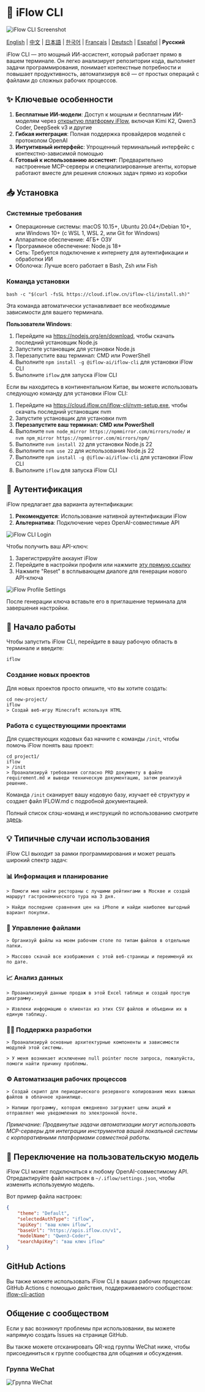 # 🤖 iFlow CLI
![iFlow CLI Screenshot](./assets/iflow-cli.jpg)

[English](README.md) | [中文](README_CN.md) | [日本語](README_JA.md) | [한국어](README_KO.md) | [Français](README_FR.md) | [Deutsch](README_DE.md) | [Español](README_ES.md) | **Русский**

iFlow CLI — это мощный ИИ-ассистент, который работает прямо в вашем терминале. Он легко анализирует репозитории кода, выполняет задачи программирования, понимает контекстные потребности и повышает продуктивность, автоматизируя всё — от простых операций с файлами до сложных рабочих процессов.

## ✨ Ключевые особенности

1. **Бесплатные ИИ-модели**: Доступ к мощным и бесплатным ИИ-моделям через [открытую платформу iFlow](https://docs.iflow.cn/en/docs), включая Kimi K2, Qwen3 Coder, DeepSeek v3 и другие
2. **Гибкая интеграция**: Полная поддержка провайдеров моделей с протоколом OpenAI
3. **Интуитивный интерфейс**: Упрощенный терминальный интерфейс с контекстно-зависимой помощью
4. **Готовый к использованию ассистент**: Предварительно настроенные MCP-серверы и специализированные агенты, которые работают вместе для решения сложных задач прямо из коробки

## 📥 Установка

### Системные требования
- Операционные системы: macOS 10.15+, Ubuntu 20.04+/Debian 10+, или Windows 10+ (с WSL 1, WSL 2, или Git for Windows)
- Аппаратное обеспечение: 4ГБ+ ОЗУ
- Программное обеспечение: Node.js 18+
- Сеть: Требуется подключение к интернету для аутентификации и обработки ИИ
- Оболочка: Лучше всего работает в Bash, Zsh или Fish

### Команда установки
```shell
bash -c "$(curl -fsSL https://cloud.iflow.cn/iflow-cli/install.sh)"
```

Эта команда автоматически устанавливает все необходимые зависимости для вашего терминала.

**Пользователи Windows**:
1. Перейдите на https://nodejs.org/en/download, чтобы скачать последний установщик Node.js
2. Запустите установщик для установки Node.js
3. Перезапустите ваш терминал: CMD или PowerShell
4. Выполните `npm install -g @iflow-ai/iflow-cli` для установки iFlow CLI
5. Выполните `iflow` для запуска iFlow CLI

Если вы находитесь в континентальном Китае, вы можете использовать следующую команду для установки iFlow CLI:
1. Перейдите на https://cloud.iflow.cn/iflow-cli/nvm-setup.exe, чтобы скачать последний установщик nvm
2. Запустите установщик для установки nvm
3. **Перезапустите ваш терминал: CMD или PowerShell**
4. Выполните `nvm node_mirror https://npmmirror.com/mirrors/node/` и `nvm npm_mirror https://npmmirror.com/mirrors/npm/`
5. Выполните `nvm install 22` для установки Node.js 22
6. Выполните `nvm use 22` для использования Node.js 22
7. Выполните `npm install -g @iflow-ai/iflow-cli` для установки iFlow CLI
8. Выполните `iflow` для запуска iFlow CLI

## 🔑 Аутентификация

iFlow предлагает два варианта аутентификации:

1. **Рекомендуется**: Использование нативной аутентификации iFlow
2. **Альтернатива**: Подключение через OpenAI-совместимые API

![iFlow CLI Login](./assets/login.jpg)

Чтобы получить ваш API-ключ:
1. Зарегистрируйте аккаунт iFlow
2. Перейдите в настройки профиля или нажмите [эту прямую ссылку](https://iflow.cn/?open=setting)
3. Нажмите "Reset" в всплывающем диалоге для генерации нового API-ключа

![iFlow Profile Settings](./assets/profile-settings.jpg)

После генерации ключа вставьте его в приглашение терминала для завершения настройки.

## 🚀 Начало работы

Чтобы запустить iFlow CLI, перейдите в вашу рабочую область в терминале и введите:

```shell
iflow
```

### Создание новых проектов

Для новых проектов просто опишите, что вы хотите создать:

```shell
cd new-project/
iflow
> Создай веб-игру Minecraft используя HTML
```

### Работа с существующими проектами

Для существующих кодовых баз начните с команды `/init`, чтобы помочь iFlow понять ваш проект:

```shell
cd project1/
iflow
> /init
> Проанализируй требования согласно PRD документу в файле requirement.md и выведи техническую документацию, затем реализуй решение.
```

Команда `/init` сканирует вашу кодовую базу, изучает её структуру и создает файл IFLOW.md с подробной документацией.

Полный список слэш-команд и инструкций по использованию смотрите [здесь](./i18/en/commands.md).

## 💡 Типичные случаи использования

iFlow CLI выходит за рамки программирования и может решать широкий спектр задач:

### 📊 Информация и планирование

```text
> Помоги мне найти рестораны с лучшими рейтингами в Москве и создай маршрут гастрономического тура на 3 дня.
```

```text
> Найди последние сравнения цен на iPhone и найди наиболее выгодный вариант покупки.
```

### 📁 Управление файлами

```text
> Организуй файлы на моем рабочем столе по типам файлов в отдельные папки.
```

```text
> Массово скачай все изображения с этой веб-страницы и переименуй их по дате.
```

### 📈 Анализ данных

```text
> Проанализируй данные продаж в этой Excel таблице и создай простую диаграмму.
```

```text
> Извлеки информацию о клиентах из этих CSV файлов и объедини их в единую таблицу.
```

### 👨‍💻 Поддержка разработки

```text
> Проанализируй основные архитектурные компоненты и зависимости модулей этой системы.
```

```text
> У меня возникает исключение null pointer после запроса, пожалуйста, помоги найти причину проблемы.
```

### ⚙️ Автоматизация рабочих процессов

```text
> Создай скрипт для периодического резервного копирования моих важных файлов в облачное хранилище.
```

```text
> Напиши программу, которая ежедневно загружает цены акций и отправляет мне уведомления по электронной почте.
```

*Примечание: Продвинутые задачи автоматизации могут использовать MCP-серверы для интеграции инструментов вашей локальной системы с корпоративными платформами совместной работы.*

## 🔧 Переключение на пользовательскую модель

iFlow CLI может подключаться к любому OpenAI-совместимому API. Отредактируйте файл настроек в `~/.iflow/settings.json`, чтобы изменить используемую модель.

Вот пример файла настроек:
```json
{
    "theme": "Default",
    "selectedAuthType": "iflow",
    "apiKey": "ваш ключ iflow",
    "baseUrl": "https://apis.iflow.cn/v1",
    "modelName": "Qwen3-Coder",
    "searchApiKey": "ваш ключ iflow"
}
```

## GitHub Actions

Вы также можете использовать iFlow CLI в ваших рабочих процессах GitHub Actions с помощью действия, поддерживаемого сообществом: [iflow-cli-action](https://github.com/vibe-ideas/iflow-cli-action)

## Общение с сообществом
Если у вас возникнут проблемы при использовании, вы можете напрямую создать Issues на странице GitHub.

Вы также можете отсканировать QR-код группы WeChat ниже, чтобы присоединиться к группе сообщества для общения и обсуждения.

### Группа WeChat
![Группа WeChat](./assets/iflow-wechat.jpg)